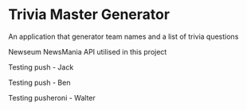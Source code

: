 # Trivia Master Generator

An application that generator team names and a list of trivia questions

Newseum NewsMania API utilised in this project

Testing push - Jack

Testing push - Ben

Testing pusheroni - Walter

